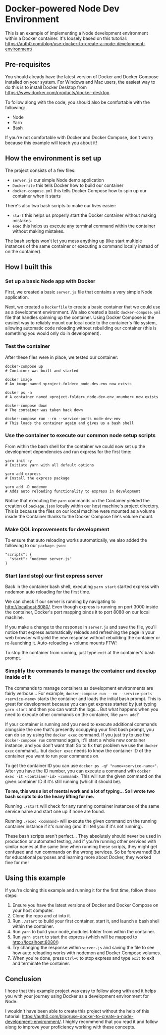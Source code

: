 # Docker-powered Node Dev Environment
This is an example of implementing a Node development environment within a Docker container. It's loosely based on this tutorial: <https://auth0.com/blog/use-docker-to-create-a-node-development-environment/>

## Pre-requisites
You should already have the latest version of Docker and Docker Compose installed on your system. For Windows and Mac users, the easiest way to do this is to install Docker Desktop from <https://www.docker.com/products/docker-desktop>.

To follow along with the code, you should also be comfortable with the following:
* Node
* Yarn
* Bash

If you're not comfortable with Docker and Docker Compose, don't worry because this example will teach you about it!

## How the environment is set up
The project consists of a few files:
* `server.js` our simple Node demo application
* `Dockerfile` this tells Docker how to build our container
* `docker-compose.yml` this tells Docker Compose how to spin up our container when it starts

There's also two bash scripts to make our lives easier:
* `start` this helps us properly start the Docker container without making mistakes.
* `exec` this helps us execute any terminal command within the container without making mistakes.

The bash scripts won't let you mess anything up (like start multiple instances of the same container or executing a command locally instead of on the container).

## How I built this
### Set up a basic Node app with Docker
First, we created a basic `server.js` file that contains a very simple Node application.

Next, we created a `Dockerfile` to create a basic container that we could use as a development environment. We also created a basic `docker-compose.yml` file that handles spinning up the container. Using Docker Compose is the easiest way to reliably mount our local code to the container's file system, allowing automatic code reloading without rebuilding our container (this is something you would only do in development).

### Test the container
After these files were in place, we tested our container:

    docker-compose up
    # Container was built and started

    docker image
    # An image named <project-folder>_node-dev-env now exists
    
    docker ps -a
    # A container named <project-folder>_node-dev-env_<number> now exists

    docker-compose down
    # The container was taken back down

    docker-compose run --rm --service-ports node-dev-env
    # This loads the container again and gives us a bash shell

### Use the container to execute our common node setup scripts
From within the bash shell for the container we could now set up the development dependencies and run express for the first time:

    yarn init -y
    # Initiate yarn with all default options

    yarn add express
    # Install the express package

    yarn add -D nodemon
    # Adds auto reloading functionality to express in development

Notice that executing the `yarn` commands on the Container yielded the creation of `package.json` locally within our host machine's project directory. This is because the files on our local machine were mounted as a volume inside the Container thanks to the Docker Compose file's volume mount.

### Make QOL improvements for development
To ensure that auto reloading works automatically, we also added the following to our `package.json`:

    "scripts": {
      "start": "nodemon server.js"
    }

### Start (and stop) our first express server
Back in the container bash shell, executing `yarn start` started express with nodemon auto reloading for the first time.

We can check if our server is running by navigating to <http://localhost:8080/>. Even though express is running on port 3000 inside the container, Docker's port mapping binds it to port 8080 on our local machine.

If you make a change to the response in `server.js` and save the file, you'll notice that express automatically reloads and refreshing the page in your web browser will yield the new response without rebuilding the container or re-launching it. Auto-reloading + volume mounts FTW!

To stop the container from running, just type `exit` at the container's bash prompt.

### Simplify the commands to manage the container and develop inside of it
The commands to manage containers as development environments are fairly verbose... For example, `docker-compose run --rm --service-ports <service-name>` starts the container and loads the initial bash prompt. This is great for development because you can get express started by just typing `yarn start` and then you can watch the logs... But what happens when you need to execute other commands on the container, like `yarn add`?

If your container is running and you need to execute additional commands alongside the one that's presently occupying your first bash prompt, you can do so by using the `docker exec` command. If you just try to use the `docker-compose run` command again, it'll start a whole new container instance, and you don't want that! So to fix that problem we use the `docker exec` command... but `docker exec` needs to know the container ID of the container you want to run your commands on.

To get the container ID you can use `docker ps -qf "name=<service-name>"`. After you have the ID number, you can execute a command with `docker exec -it <container-id> <command>`. This will run the given command on the given container ID if it's still running (which it should be).

**To me, this was a lot of mental work and a lot of typing... So I wrote two bash scripts to do the heavy lifting for me.**

Running `./start` will check for any running container instances of the same service name and start one up if none are found.

Running `./exec <command>` will execute the given command on the running container instance if it's running (and it'll tell you if it's not running).

These bash scripts aren't perfect... They absolutely should never be used in production or automated testing, and if you're running other services with similar names at the same time when running these scripts, they might get confused and run commands on the wrong services. So be forewarned! But for educational purposes and learning more about Docker, they worked fine for me!

## Using this example
If you're cloning this example and running it for the first time, follow these steps:
1. Ensure you have the latest versions of Docker and Docker Compose on your host computer.
2. Clone the repo and `cd` into it.
3. Run `./start` to build your first container, start it, and launch a bash shell within the container.
4. Run `yarn` to build your node_modules folder from within the container.
5. Run `yarn start` to start the express (which will be mapped to <http://localhost:8080/>)
6. Try changing the response within `server.js` and saving the file to see how auto reloading works with nodemon and Docker Compose volumes.
7. When you're done, press `Ctrl+C` to stop express and type `exit` to exit and terminate the container.

## Conclusion
I hope that this example project was easy to follow along with and it helps you with your journey using Docker as a development environment for Node.

I wouldn't have been able to create this project without the help of this tutorial: <https://auth0.com/blog/use-docker-to-create-a-node-development-environment/>. I highly recommend that you read it and follow along to improve your proficiency working with these concepts.